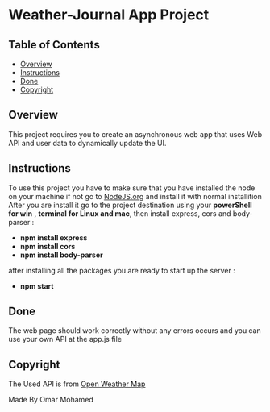 # Weather-Journal App Project

## Table of Contents

- [Overview](#overview)
- [Instructions](#instructions)
- [Done](#done)
- [Copyright](#copyright)

## Overview

This project requires you to create an asynchronous web app that uses Web API
and user data to dynamically update the UI.

## Instructions

To use this project you have to make sure that you have installed the node on your machine if not go to [NodeJS.org](https://nodejs.org/en/download/) and install it with normal installition 
After you are install it go to the project destination using your **powerShell for win** , **terminal for Linux and mac**, then 
install express, cors and body-parser :

* **npm install express**
* **npm install cors**
* **npm install body-parser**

after installing all the packages  you are ready to start up the server : 

* **npm start**

## Done 
The web page should work correctly without any errors occurs and you can use your own API at the app.js file 

## Copyright
The Used API is from [Open Weather Map](https://api.openweathermap.org/)

Made By Omar Mohamed 